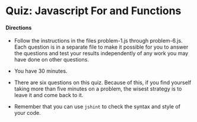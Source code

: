 # Quiz: Javascript For and Functions

#### Directions

* Follow the instructions in the files problem-1.js through problem-6.js.  Each question is in a separate file to make it possible for you to answer the questions and test your results independently of any work you may have done on other questions.

* You have 30 minutes. 

* There are six questions on this quiz.  Because of this, if you find yourself taking more than five minutes on a problem, the wisest strategy is to leave it and come back to it.

* Remember that you can use `jshint` to check the syntax and style of your code.





